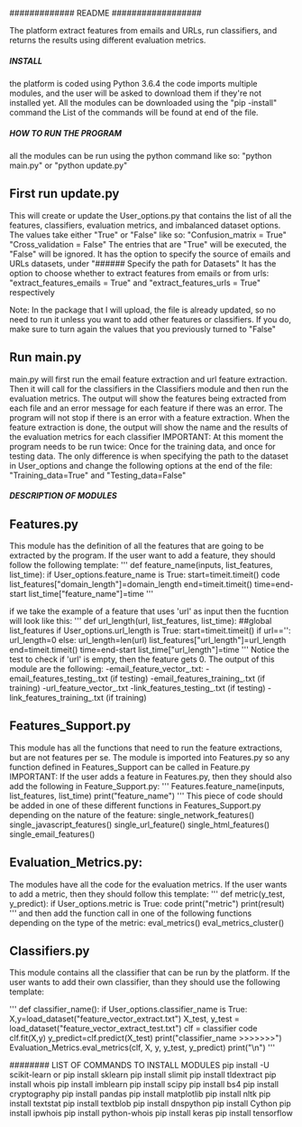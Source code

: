 ############# README ##################

The platform extract features from emails and URLs, run classifiers, and returns the results using different evaluation metrics.

##### INSTALL
the platform is coded using Python 3.6.4
the code imports multiple modules, and the user will be asked to download them if they're not installed yet.
All the modules can be downloaded using the "pip -install" command
the List of the commands will be found at end of the file.

##### HOW TO RUN THE PROGRAM
all the modules can be run using the python command like so: "python main.py" or "python update.py"

## First run update.py
This will create or update the User_options.py that contains the list of all the features, classifiers, evaluation metrics, and imbalanced dataset options.
The values take either "True" or "False" like so:
"Confusion_matrix = True" 
"Cross_validation = False"
The entries that are "True" will be executed, the "False" will be ignored. 
It has the option to specify the source of emails and URLs datasets, under  "###### Specify the path for Datasets"
It has the option to choose whether to extract features from emails or from urls: "extract_features_emails = True" and "extract_features_urls = True" respectively

Note: In the package that I will upload, the file is already updated, so no need to run it unless you want to add other features or classifiers. If you do, make sure to turn again the values that you previously turned to "False"

## Run main.py
main.py will first run the email feature extraction and url feature extraction. Then it will call for the classifiers in the Classifiers module and then run the evaluation metrics.
The output will show the features being extracted from each file and an error message for each feature if there was an error. The program will not stop if there is an error with a feature extraction.
When the feature extraction is done, the output will show the name and the results of the evaluation metrics for each classifier
IMPORTANT: At this moment the program needs to be run twice: Once for the training data, and once for testing data. The only difference is when specifying the path to the dataset in User_options and change the following options at the end of the file: "Training_data=True" and "Testing_data=False"


##### DESCRIPTION OF MODULES
## Features.py
This module has the definition of all the features that are going to be extracted by the program.
If the user want to add a feature, they should follow the following template: 
'''
def feature_name(inputs, list_features, list_time):
    if User_options.feature_name is True:
        start=timeit.timeit()
        code
        list_features["domain_length"]=domain_length
        end=timeit.timeit()
        time=end-start
        list_time["feature_name"]=time
'''

if we take the example of a feature that uses 'url' as input then the fucntion will look like this:
'''
def url_length(url, list_features, list_time):
    ##global list_features
    if User_options.url_length is True:
        start=timeit.timeit()
        if url=='':
            url_length=0
        else:
            url_length=len(url)
        list_features["url_length"]=url_length
        end=timeit.timeit()
        time=end-start
        list_time["url_length"]=time
'''
Notice the test to check if 'url' is empty, then the feature gets 0.
The output of this module are the following:
-email_feature_vector_.txt:
-email_features_testing_.txt  (if testing)
-email_features_training_.txt (if training)
-url_feature_vector_.txt
-link_features_testing_.txt (if testing)
-link_features_training_.txt (if training)


## Features_Support.py
This module has all the functions that need to run the feature extractions, but are not features per se.
The module is imported into Features.py so any function defined in Features_Support can be called in Feature.py
IMPORTANT: If the user adds a feature in Features.py, then they should also add the following in Feature_Support.py:
'''
Features.feature_name(inputs, list_features, list_time)
print("feature_name")
'''
This piece of code should be added in one of these different functions in Features_Support.py depending on the nature of the feature: 
single_network_features()
single_javascript_features()
single_url_feature()
single_html_features()
single_email_features()

## Evaluation_Metrics.py:
The modules have all the code for the evaluation metrics.
If the user wants to add a metric, then they should follow this template:
'''
def metric(y_test, y_predict):
    if User_options.metric is True:
        code
        print("metric")
        print(result)
'''
and then add the function call in one of the following functions depending on the type of the metric:
eval_metrics()
eval_metrics_cluster()


## Classifiers.py
This module contains all the classifier that can be run by the platform.
If the user wants to add their own classifier, than they should use the following template:

'''
def classifier_name():
    if User_options.classifier_name is True:
        X,y=load_dataset("feature_vector_extract.txt")
        X_test, y_test = load_dataset("feature_vector_extract_test.txt")
        clf = classifier code
        clf.fit(X,y)
        y_predict=clf.predict(X_test)
        print("classifier_name >>>>>>>")
        Evaluation_Metrics.eval_metrics(clf, X, y, y_test, y_predict)
        print("\n")
'''




######## LIST OF COMMANDS TO INSTALL MODULES
pip install -U scikit-learn or pip install sklearn
pip install slimit
pip install tldextract
pip install whois
pip install imblearn
pip install scipy
pip install bs4
pip install cryptography
pip install pandas
pip install matplotlib
pip install nltk
pip install textstat
pip install textblob
pip install dnspython
pip install Cython
pip install ipwhois
pip install python-whois
pip install keras
pip install tensorflow

